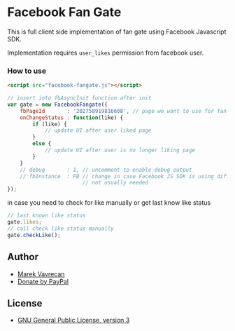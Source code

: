 # Facebook Fan Gate

This is full client side implementation of fan gate using Facebook Javascript SDK.

Implementation requires `user_likes` permission from facebook user.

### How to use
```html
<script src="facebook-fangate.js"></script>
```

```javascript
// insert into fbAsyncInit function after init
var gate = new FacebookFangate({
    fbPageId       : '202758919816608', // page we want to use for fan gate
    onChangeStatus : function(like) {
        if (like) {
            // update UI after user liked page
        }
        else {
            // update UI after user is no longer liking page
        }
    }
    // debug       : 1, // uncomment to enable debug output
    // fbInstance  : FB // change in case Facebook JS SDK is using different object
                        // not usually needed
});
```

in case you need to check for like manually or get last know like status

```javascript
// last known like status
gate.likes;
// call check like status manually
gate.checkLike();
```

## Author
- [Marek Vavrecan](mailto:vavrecan@gmail.com)
- [Donate by PayPal](https://www.paypal.com/cgi-bin/webscr?cmd=_donations&business=DX479UBWGSMUG&lc=US&item_name=Friend%20List%20Watcher&currency_code=USD&bn=PP%2dDonationsBF%3abtn_donateCC_LG%2egif%3aNonHosted)

## License
- [GNU General Public License, version 3](http://www.gnu.org/licenses/gpl-3.0.html)
